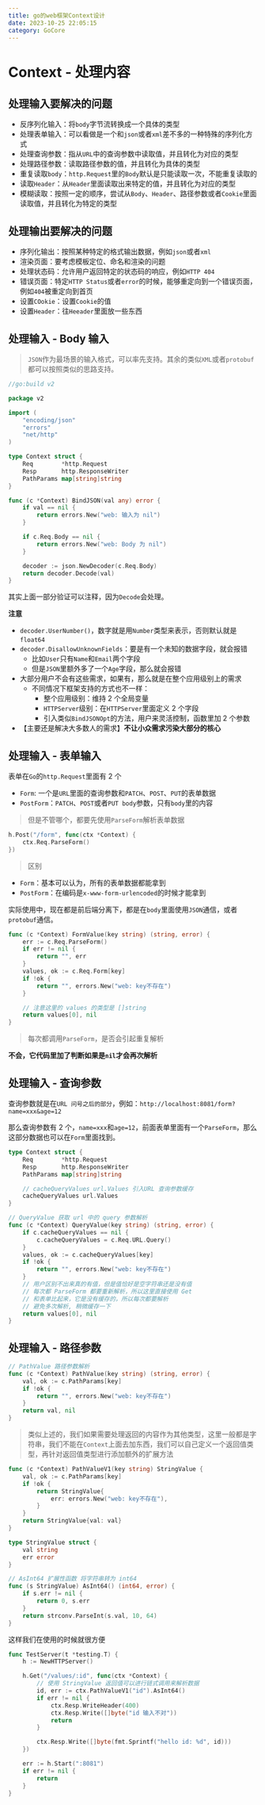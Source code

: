 ```yaml
---
title: go的web框架Context设计
date: 2023-10-25 22:05:15
category: GoCore
---
```


# Context - 处理内容

## 处理输入要解决的问题

-   反序列化输入：将`body`字节流转换成一个具体的类型
-   处理表单输入：可以看做是一个和`json`或者`xml`差不多的一种特殊的序列化方式
-   处理查询参数：指从`URL`中的查询参数中读取值，并且转化为对应的类型
-   处理路径参数：读取路径参数的值，并且转化为具体的类型
-   重复读取`body`：`http.Request`里的`Body`默认是只能读取一次，不能重复读取的
-   读取`Header`：从`Header`里面读取出来特定的值，并且转化为对应的类型
-   模糊读取：按照一定的顺序，尝试从`Body`、`Header`、路径参数或者`Cookie`里面读取值，并且转化为特定的类型

## 处理输出要解决的问题

-   序列化输出：按照某种特定的格式输出数据，例如`json`或者`xml`
-   渲染页面：要考虑模板定位、命名和渲染的问题
-   处理状态码：允许用户返回特定的状态码的响应，例如`HTTP 404`
-   错误页面：特定`HTTP Status`或者`error`的时候，能够重定向到一个错误页面，例如`404`被重定向到首页
-   设置`COokie`：设置`Cookie`的值
-   设置`Header`：往`Heeader`里面放一些东西

## 处理输入 - Body 输入

> `JSON`作为最场景的输入格式，可以率先支持。其余的类似`XML`或者`protobuf`都可以按照类似的思路支持。

```go
//go:build v2

package v2

import (
	"encoding/json"
	"errors"
	"net/http"
)

type Context struct {
	Req        *http.Request
	Resp       http.ResponseWriter
	PathParams map[string]string
}

func (c *Context) BindJSON(val any) error {
	if val == nil {
		return errors.New("web: 输入为 nil")
	}

	if c.Req.Body == nil {
		return errors.New("web: Body 为 nil")
	}

	decoder := json.NewDecoder(c.Req.Body)
	return decoder.Decode(val)
}
```

其实上面一部分验证可以注释，因为`Decode`会处理。

**注意**

-   `decoder.UserNumber()`，数字就是用`Number`类型来表示，否则默认就是`float64`
-   `decoder.DisallowUnknownFields`：要是有一个未知的数据字段，就会报错
    -   比如`User`只有`Name`和`Email`两个字段
    -   但是`JSON`里额外多了一个`Age`字段，那么就会报错
-   大部分用户不会有这些需求，如果有，那么就是在整个应用级别上的需求
    -   不同情况下框架支持的方式也不一样：
        -   整个应用级别：维持 2 个全局变量
        -   `HTTPServer`级别：在`HTTPServer`里面定义 2 个字段
        -   引入类似`BindJSONOpt`的方法，用户来灵活控制，函数里加 2 个参数
-   【主要还是解决大多数人的需求】**不让小众需求污染大部分的核心**

## 处理输入 - 表单输入

表单在`Go`的`http.Request`里面有 2 个

-   `Form`: 一个是`URL`里面的查询参数和`PATCH`、`POST`、`PUT`的表单数据
-   `PostForm`：`PATCH`、`POST`或者`PUT body`参数，只有`body`里的内容

> 但是不管哪个，都要先使用`ParseForm`解析表单数据

```go
h.Post("/form", func(ctx *Context) {
    ctx.Req.ParseForm()
})
```

> 区别

-   `Form`：基本可以认为，所有的表单数据都能拿到
-   `PostForm`：在编码是`x-www-form-urlencoded`的时候才能拿到

实际使用中，现在都是前后端分离下，都是在`body`里面使用`JSON`通信，或者`protobuf`通信。

```go
func (c *Context) FormValue(key string) (string, error) {
	err := c.Req.ParseForm()
	if err != nil {
		return "", err
	}
	values, ok := c.Req.Form[key]
	if !ok {
		return "", errors.New("web: key不存在")
	}

	// 注意这里的 values 的类型是 []string
	return values[0], nil
}
```

> 每次都调用`ParseForm`，是否会引起重复解析

**不会，它代码里加了判断如果是`nil`才会再次解析**

## 处理输入 - 查询参数

查询参数就是在`URL 问号之后的部分`，例如：`http://localhost:8081/form?name=xxx&age=12`

那么查询参数有 2 个，`name=xxx`和`age=12`，前面表单里面有一个`ParseForm`，那么这部分数据也可以在`Form`里面找到。

```go
type Context struct {
	Req        *http.Request
	Resp       http.ResponseWriter
	PathParams map[string]string

	// cacheQueryValues url.Values 引入URL 查询参数缓存
	cacheQueryValues url.Values
}
```

```go
// QueryValue 获取 url 中的 query 参数解析
func (c *Context) QueryValue(key string) (string, error) {
	if c.cacheQueryValues == nil {
		c.cacheQueryValues = c.Req.URL.Query()
	}
	values, ok := c.cacheQueryValues[key]
	if !ok {
		return "", errors.New("web: key不存在")
	}
	// 用户区别不出来真的有值，但是值恰好是空字符串还是没有值
	// 每次都 ParseForm 都要重新解析，所以这里直接使用 Get
	// 和表单比起来，它是没有缓存的，所以每次都要解析
	// 避免多次解析, 稍微缓存一下
	return values[0], nil
}
```

## 处理输入 - 路径参数

```go
// PathValue 路径参数解析
func (c *Context) PathValue(key string) (string, error) {
	val, ok := c.PathParams[key]
	if !ok {
		return "", errors.New("web: key不存在")
	}
	return val, nil
}
```

> 类似上述的，我们如果需要处理返回的内容作为其他类型，这里一般都是字符串，我们不能在`Context`上面去加东西，我们可以自己定义一个返回值类型，再针对返回值类型进行添加额外的扩展方法

```go
func (c *Context) PathValueV1(key string) StringValue {
	val, ok := c.PathParams[key]
	if !ok {
		return StringValue{
			err: errors.New("web: key不存在"),
		}
	}
	return StringValue{val: val}
}

type StringValue struct {
	val string
	err error
}

// AsInt64 扩展性函数 将字符串转为 int64
func (s StringValue) AsInt64() (int64, error) {
	if s.err != nil {
		return 0, s.err
	}
	return strconv.ParseInt(s.val, 10, 64)
}

```

这样我们在使用的时候就很方便

```go
func TestServer(t *testing.T) {
	h := NewHTTPServer()

	h.Get("/values/:id", func(ctx *Context) {
		// 使用 StringValue 返回值可以进行链式调用来解析数据
		id, err := ctx.PathValueV1("id").AsInt64()
		if err != nil {
			ctx.Resp.WriteHeader(400)
			ctx.Resp.Write([]byte("id 输入不对"))
			return
		}

		ctx.Resp.Write([]byte(fmt.Sprintf("hello id: %d", id)))
	})

	err := h.Start(":8081")
	if err != nil {
		return
	}
}
```
